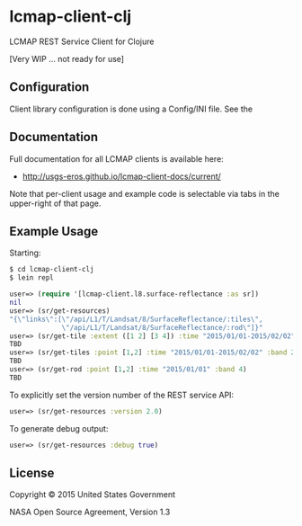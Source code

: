 # lcmap-client-clj

LCMAP REST Service Client for Clojure

[Very WIP ... not ready for use]

## Configuration

Client library configuration is done using a Config/INI file. See the

## Documentation

Full documentation for all LCMAP clients is available here:
 * http://usgs-eros.github.io/lcmap-client-docs/current/

Note that per-client usage and example code is selectable via tabs in the upper-right of that page.


## Example Usage

Starting:

```bash
$ cd lcmap-client-clj
$ lein repl
```

```clojure
user=> (require '[lcmap-client.l8.surface-reflectance :as sr])
nil
user=> (sr/get-resources)
"{\"links\":[\"/api/L1/T/Landsat/8/SurfaceReflectance/:tiles\",
             \"/api/L1/T/Landsat/8/SurfaceReflectance/:rod\"]}"
user=> (sr/get-tile :extent ([1 2] [3 4]) :time "2015/01/01-2015/02/02" :band 4)
TBD
user=> (sr/get-tiles :point [1,2] :time "2015/01/01-2015/02/02" :band 2)
TBD
user=> (sr/get-rod :point [1,2] :time "2015/01/01" :band 4)
TBD
```

To explicitly set the version number of the REST service API:

```clojure
user=> (sr/get-resources :version 2.0)
```

To generate debug output:

```clojure
user=> (sr/get-resources :debug true)
```

## License

Copyright © 2015 United States Government

NASA Open Source Agreement, Version 1.3
